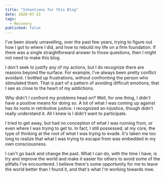 ```yaml
---
title: "Intentions for this Blog"
date: 2020-07-23
tags:
  - Recovery
published: false
---
```


I've been slowly unravelling, over the past few years, trying to figure out how I got to where I did, and how to rebuild my life on a firm foundation. If there was a single straightforward answer to those questions, then I might not need to make this blog.

<!-- excerpt -->

I don't seek to justify any of my actions, but I do recognize there are reasons beyond the surface. For example, I've always been pretty conflict avoidant. I bottled up frustrations, without confronting the person who stimulated them. That is part of a pattern of avoiding difficult emotions, that I see as close to the heart of my addictions.

Why didn't I confront my problems head on? Well, for one thing, I didn't have a positive means for doing so. A lot of what I was coming up against has its roots in retributive justice. I recognized an injustice, though didn't really understand it. All I knew is I didn't want to participate. 

I tried to get away, but had no conception of what I was running from, or even where I was trying to get to. In fact, I still possessed, at my core, the type of thinking at the root of what I was trying to evade. It's taken me too long to realize that what I was trying to escape from was embedded in my own consciousness.

I can't go back and change the past. What I can do, with the time I have, is try and improve the world and make it easier for others to avoid some of the pitfalls I've encountered. I believe there's some opportunity for me to leave the world better than I found it, and that's what I'm working towards now.


